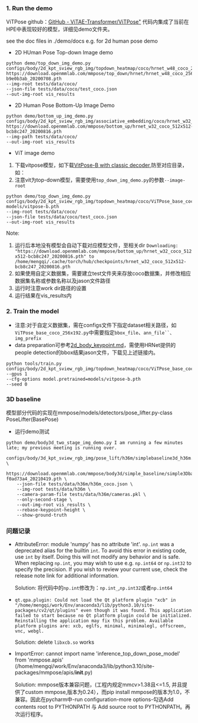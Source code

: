### 1. Run the demo
ViTPose github：[GitHub - ViTAE-Transformer/ViTPose"](https://github.com/ViTAE-Transformer/ViTPose/tree/main/)
代码内集成了当前在HPE中表现较好的模型，详细见demo文件夹。

see the doc files in ./demo/docs
e.g. for 2d human pose demo
- 2D HUman Pose Top-down Image demo
``` 
python demo/top_down_img_demo.py 
configs/body/2d_kpt_sview_rgb_img/topdown_heatmap/coco/hrnet_w48_coco_256x192.py 
https://download.openmmlab.com/mmpose/top_down/hrnet/hrnet_w48_coco_256x192-b9e0b3ab_20200708.pth 
--img-root tests/data/coco/ 
--json-file tests/data/coco/test_coco.json
--out-img-root vis_results
```

- 2D Human Pose Bottom-Up Image Demo
```shell  
python demo/bottom_up_img_demo.py configs/body/2d_kpt_sview_rgb_img/associative_embedding/coco/hrnet_w32_coco_512x512.py  https://download.openmmlab.com/mmpose/bottom_up/hrnet_w32_coco_512x512-bcb8c247_20200816.pth 
--img-path tests/data/coco/ 
--out-img-root vis_results
```

- ViT image demo
1. 下载vitpose模型，如下载[VitPose-B with classic decoder](https://onedrive.live.com/?authkey=%21ACOnX82tXdVFKYo&id=E534267B85818129%21163&cid=E534267B85818129&parId=root&parQt=sharedby&o=OneUp),防至对应目录，如：
2. 注意vit为top-down模型，需要使用`top_down_img_demo.py`的参数`--image-root` 
```shell  
python demo/top_down_img_demo.py configs/body/2d_kpt_sview_rgb_img/topdown_heatmap/coco/ViTPose_base_coco_256x192.py  
models/vitpose-b.pth
--img-root tests/data/coco/
--json-file tests/data/coco/test_coco.json
--out-img-root vis_results
```

Note: 
1. 运行后本地没有模型会自动下载对应模型文件，至相关dir
`Downloading: "https://download.openmmlab.com/mmpose/bottom_up/hrnet_w32_coco_512x512-bcb8c247_20200816.pth" to /home/mengqi/.cache/torch/hub/checkpoints/hrnet_w32_coco_512x512-bcb8c247_20200816.pth`
2. 如果使用自定义数据集，需要建立test文件夹来存放coco数据集，并修改相应数据集名称或参数名称以及jason文件路径
3. 运行时注意work dir路径的设置
4. 运行结果在vis_results内

### 2. Train the model
- 注意:对于自定义数据集，需在configs文件下指定dataset相关路径，如`ViTPose_base_coco_256x192.py`中需要指定`bbox_file`、`ann_file``、img_prefix`
- data preparation可参考[2d_body_keypoint.md](https://github.com/ViTAE-Transformer/ViTPose/blob/d5216452796c90c6bc29f5c5ec0bdba94366768a/docs/en/tasks/2d_body_keypoint.md)，需使用HRNet提供的people detection的bbox结果jason文件，下载见上述链接内。
```
python tools/train.py
configs/body/2d_kpt_sview_rgb_img/topdown_heatmap/coco/ViTPose_base_coco_256x192.py
--gpus 1
--cfg-options model.pretrained=models/vitpose-b.pth
--seed 0
```

### 3D baseline 
模型部分代码的实现在mmpose/models/detectors/pose_lifter.py-class PoseLifter(BasePose)

- 运行demo测试
```commandline
python demo/body3d_two_stage_img_demo.py I am running a few minutes late; my previous meeting is running over.
    configs/body/3d_kpt_sview_rgb_img/pose_lift/h36m/simplebaseline3d_h36m.py \
    https://download.openmmlab.com/mmpose/body3d/simple_baseline/simple3Dbaseline_h36m-f0ad73a4_20210419.pth \
    --json-file tests/data/h36m/h36m_coco.json \
    --img-root tests/data/h36m \
    --camera-param-file tests/data/h36m/cameras.pkl \
    --only-second-stage \
    --out-img-root vis_results \
    --rebase-keypoint-height \
    --show-ground-truth
```

### 问题记录
- AttributeError: module 'numpy' has no attribute 'int'.
`np.int` was a deprecated alias for the builtin `int`. To avoid this error in existing code, use `int` by itself. Doing this will not modify any behavior and is safe. When replacing `np.int`, you may wish to use e.g. `np.int64` or `np.int32` to specify the precision. If you wish to review your current use, check the release note link for additional information.

  Solution: 将代码中的`np.int`修改为：`np.int_`,`np.int32`或者`np.int64`


- `qt.qpa.plugin: Could not load the Qt platform plugin "xcb" in "/home/mengqi/work/Env/anaconda3/lib/python3.10/site-packages/cv2/qt/plugins" even though it was found.
This application failed to start because no Qt platform plugin could be initialized. Reinstalling the application may fix this problem.
Available platform plugins are: xcb, eglfs, minimal, minimalegl, offscreen, vnc, webgl.`
  
  Solution: delete `libxcb.so` works

- ImportError: cannot import name 'inference_top_down_pose_model' from 'mmpose.apis' (/home/mengqi/work/Env/anaconda3/lib/python3.10/site-packages/mmpose/apis/__init__.py)

  Solution: mmpose版本兼容问题，(工程内规定mmcv>1.38且<=1.5, 并且提供了custom mmpose,版本为0.24），而pip install mmpose的版本为1.0，不兼容。因此在pycharm中-run configuration-more options-勾选Add contents root to PYTHONPATH 与 Add source root to PYTHONPATH。再次运行程序。


